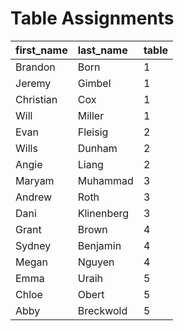 Table Assignments
================

| first\_name | last\_name | table |
| :---------- | :--------- | :---- |
| Brandon     | Born       | 1     |
| Jeremy      | Gimbel     | 1     |
| Christian   | Cox        | 1     |
| Will        | Miller     | 1     |
| Evan        | Fleisig    | 2     |
| Wills       | Dunham     | 2     |
| Angie       | Liang      | 2     |
| Maryam      | Muhammad   | 3     |
| Andrew      | Roth       | 3     |
| Dani        | Klinenberg | 3     |
| Grant       | Brown      | 4     |
| Sydney      | Benjamin   | 4     |
| Megan       | Nguyen     | 4     |
| Emma        | Uraih      | 5     |
| Chloe       | Obert      | 5     |
| Abby        | Breckwold  | 5     |
